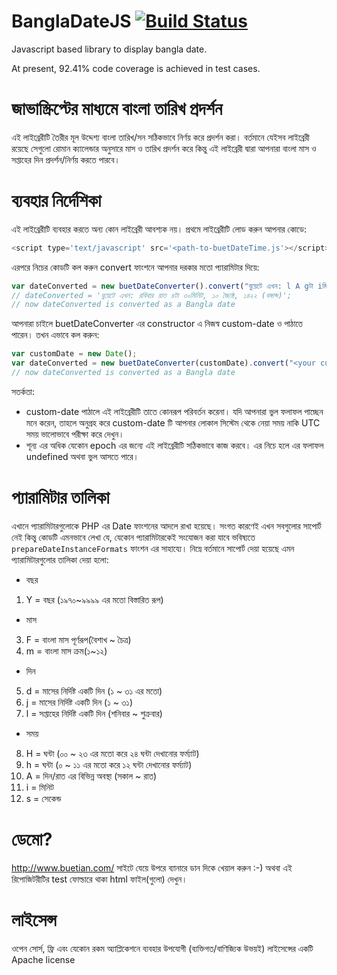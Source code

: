 # BanglaDateJS [![Build Status](https://travis-ci.org/MythicAngel/BanglaDateJS.png)](https://travis-ci.org/MythicAngel/BanglaDateJS)
Javascript based library to display bangla date.

At present, 92.41% code coverage is achieved in test cases.

# জাভাস্ক্রিপ্টের মাধ্যমে বাংলা তারিখ প্রদর্শন
এই লাইব্রেরীটি তৈরীর মূল উদ্দেশ্য বাংলা তারিখ/সন সঠিকভাবে নির্ণয় করে প্রদর্শন করা। বর্তমানে যেইসব লাইব্রেরী রয়েছে সেগুলো রোমান ক্যালেন্ডার অনুসারে মাস ও তারিখ প্রদর্শন করে কিন্তু এই লাইব্রেরী দ্বারা আপনারা বাংলা মাস ও সপ্তাহের দিন প্রদর্শন/নির্ণয় করতে পারবে।

# ব্যবহার নির্দেশিকা
 এই লাইব্রেরীটি ব্যবহার করতে অন্য কোন লাইব্রেরী আবশ্যক নয়। প্রথমে লাইব্রেরীটি লোড করুন আপনার কোডে:
```javascript
<script type='text/javascript' src='<path-to-buetDateTime.js'></script>
```
এরপরে নিচের কোডটি কল করুন convert ফাংশনে আপনার দরকার মতো প্যারামিটার দিয়ে:
```javascript
var dateConverted = new buetDateConverter().convert("বুয়েটে এখন: l A gটা iমিনিট, j F, Y (বঙ্গাব্দ)");
// dateConverted = 'বুয়েটে এখন: রবিবার রাত ৪টা ৩০মিনিট, ১০ জ্যৈষ্ঠ, ১৪২২ (বঙ্গাব্দ)';
// now dateConverted is converted as a Bangla date
```
আপনারা চাইলে buetDateConverter এর constructor এ নিজস্ব custom-date ও পাঠাতে পারেন। তখন এভাবে কল করুন:
```javascript
var customDate = new Date();
var dateConverted = new buetDateConverter(customDate).convert("<your custom format>");
// now dateConverted is converted as a Bangla date
```
সতর্কতা: 
 * custom-date পাঠালে এই লাইব্রেরীটি তাতে কোনরূপ পরিবর্তন করেনা। যদি আপনারা ভুল ফলাফল পাচ্ছেন মনে করেন, তাহলে অনুগ্রহ করে custom-date টি আপনার লোকাল সিস্টেম থেকে নেয়া সময় নাকি UTC সময় ভালোভাবে পরীক্ষা করে দেখুন।
 * শূন্য এর অধিক যেকোন epoch এর জন্যে এই লাইব্রেরীটি সঠিকভাবে কাজ করবে। এর নিচে হলে এর ফলাফল undefined অথবা ভুল আসতে পারে।

# প্যারামিটার তালিকা

এখানে প্যারামিটারগুলোকে PHP এর Date ফাংশনের আদলে রাখা হয়েছে। সংগত কারণেই এখন সবগুলোর সাপোর্ট নেই কিন্তু কোডটি এমনভাবে লেখা যে, যেকোন প্যারামিটারকেই সংযোজন করা যাবে ভবিষ্যতে ```prepareDateInstanceFormats``` ফাংশন এর সাহায্যে। নিম্নে বর্তমানে সাপোর্ট দেয়া হয়েছে এমন প্যারামিটারগুলোর তালিকা দেয়া হলো:

+ বছর
 1. Y = বছর (১৯৭০~৯৯৯৯ এর মতো বিস্তারিত রূপ)
+ মাস
 3. F =  বাংলা মাস পূর্ণরূপ(বৈশাখ ~ চৈত্র)
 4. m =  বাংলা মাস ক্রম(১~১২)
+ দিন
 5. d = মাসের নির্দিষ্ট একটি দিন (১ ~ ৩১ এর মতো)
 6. j = মাসের নির্দিষ্ট একটি দিন (১ ~ ৩১)
 7. l = সপ্তাহের নির্দিষ্ট একটি দিন (শনিবার ~ শুক্রবার)
+ সময়
 8. H = ঘন্টা (০০ ~ ২৩ এর মতো করে ২৪ ঘন্টা দেখানোর ফর্ম্যাট)
 9. h = ঘন্টা (০ ~ ১১ এর মতো করে ১২ ঘন্টা দেখানোর ফর্ম্যাট) 
 10. A = দিন/রাত এর বিভিন্ন অবস্থা (সকাল ~ রাত)
 11. i = মিনিট
 12. s = সেকেন্ড
 
# ডেমো?
http://www.buetian.com/ সাইটে যেয়ে উপরে ব্যানারে ডান দিকে খেয়াল করুন :-) অথবা এই রিপোজিটরীটির test ফোল্ডারে থাকা html ফাইল(গুলো) দেখুন।

# লাইসেন্স
ওপেন সোর্স, ফ্রি এবং যেকোন রকম অ্যাপ্লিকেশনে ব্যবহার উপযোগী (ব্যক্তিগত/বাণিজ্যিক উভয়ই) লাইসেন্সের একটি Apache license
